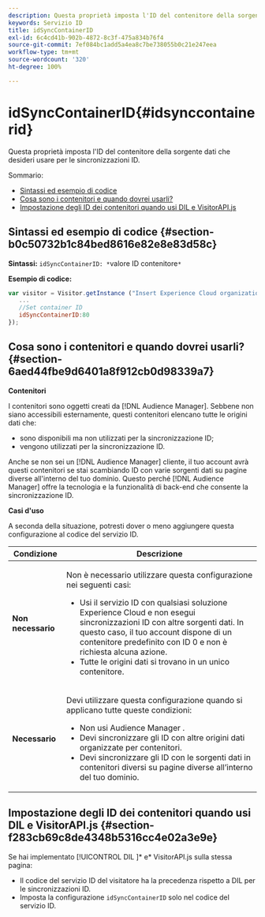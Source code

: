 ```yaml
---
description: Questa proprietà imposta l'ID del contenitore della sorgente dati che desideri usare per le sincronizzazioni ID.
keywords: Servizio ID
title: idSyncContainerID
exl-id: 6c4cd41b-902b-4872-8c3f-475a834b76f4
source-git-commit: 7ef084bc1add5a4ea8c7be738055b0c21e247eea
workflow-type: tm+mt
source-wordcount: '320'
ht-degree: 100%

---
```


# idSyncContainerID{#idsynccontainerid}

Questa proprietà imposta l&#39;ID del contenitore della sorgente dati che desideri usare per le sincronizzazioni ID.

Sommario:

<ul class="simplelist"> 
 <li> <a href="../../library/function-vars/idsyncontainerid.md#section-b0c50732b1c84bed8616e82e8e83d58c" format="dita" scope="local"> Sintassi ed esempio di codice </a> </li> 
 <li> <a href="../../library/function-vars/idsyncontainerid.md#section-6aed44fbe9d6401a8f912cb0d98339a7" format="dita" scope="local"> Cosa sono i contenitori e quando dovrei usarli? </a> </li> 
 <li> <a href="../../library/function-vars/idsyncontainerid.md#section-f283cb69c8de4348b5316cc4e02a3e9e" format="dita" scope="local"> Impostazione degli ID dei contenitori quando usi DIL e VisitorAPI.js </a> </li> 
</ul>

## Sintassi ed esempio di codice {#section-b0c50732b1c84bed8616e82e8e83d58c}

**Sintassi:** `idSyncContainerID: *`valore ID contenitore`*`

**Esempio di codice:**

```js
var visitor = Visitor.getInstance ("Insert Experience Cloud organization ID here",{ 
   ... 
   //Set container ID 
   idSyncContainerID:80 
});
```

## Cosa sono i contenitori e quando dovrei usarli? {#section-6aed44fbe9d6401a8f912cb0d98339a7}

**Contenitori**

I contenitori sono oggetti creati da [!DNL Audience Manager]. Sebbene non siano accessibili esternamente, questi contenitori elencano tutte le origini dati che:

* sono disponibili ma non utilizzati per la sincronizzazione ID;
* vengono utilizzati per la sincronizzazione ID.

Anche se non sei un [!DNL Audience Manager] cliente, il tuo account avrà questi contenitori se stai scambiando ID con varie sorgenti dati su pagine diverse all&#39;interno del tuo dominio. Questo perché [!DNL Audience Manager] offre la tecnologia e la funzionalità di back-end che consente la sincronizzazione ID.

**Casi d&#39;uso**

A seconda della situazione, potresti dover o meno aggiungere questa configurazione al codice del servizio ID.

<table id="table_48621F343C7F4760A75F6BCC2DB2DA20"> 
 <thead> 
  <tr> 
   <th colname="col1" class="entry"> Condizione </th> 
   <th colname="col2" class="entry"> Descrizione </th> 
  </tr> 
 </thead>
 <tbody> 
  <tr> 
   <td colname="col1"> <p> <b>Non necessario</b> </p> </td> 
   <td colname="col2"> <p>Non è necessario utilizzare questa configurazione nei seguenti casi: </p> <p> 
     <ul id="ul_4D6F794CD65C43D0BEFBA6F5DE420C2E"> 
      <li id="li_0F048A6AC7BE4450AFA1B20B1AC25808">Usi il servizio ID con qualsiasi soluzione <span class="keyword">Experience Cloud</span> e non esegui sincronizzazioni ID con altre sorgenti dati. In questo caso, il tuo account dispone di un contenitore predefinito con ID 0 e non è richiesta alcuna azione. </li> 
      <li id="li_5657D64D9406407D9B4DB7D8BE4F8EE4">Tutte le origini dati si trovano in un unico contenitore. </li> 
     </ul> </p> </td> 
  </tr> 
  <tr> 
   <td colname="col1"> <p> <b>Necessario</b> </p> </td> 
   <td colname="col2"> <p>Devi utilizzare questa configurazione quando si applicano tutte queste condizioni: </p> <p> 
     <ul id="ul_9AFD14FC5A2745F7BD7BE7B64545DA62"> 
      <li id="li_04F0EFBBD71B43608CAAA7E7409D33FE">Non usi <span class="keyword">Audience Manager </span>. </li> 
      <li id="li_4BFA6DC76CE9455EBBC337FD2FE820BF">Devi sincronizzare gli ID con altre origini dati organizzate per contenitori. </li> 
      <li id="li_731DA5D1CBF244F8BEBE57C0E2EBA713">Devi sincronizzare gli ID con le sorgenti dati in contenitori diversi su pagine diverse all’interno del tuo dominio. </li> 
     </ul> </p> </td> 
  </tr> 
 </tbody> 
</table>

## Impostazione degli ID dei contenitori quando usi DIL e VisitorAPI.js {#section-f283cb69c8de4348b5316cc4e02a3e9e}

Se hai implementato [!UICONTROL DIL ]* e* VisitorAPI.js sulla stessa pagina:

* Il codice del servizio ID del visitatore ha la precedenza rispetto a DIL per le sincronizzazioni ID.
* Imposta la configurazione `idSyncContainerID` solo nel codice del servizio ID.
